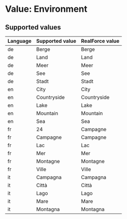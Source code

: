 # Value: Environment

## Supported values

| Language | Supported value | RealForce value |
| :--- | :--- | :--- |
| de | Berge | Berge |
| de | Land | Land |
| de | Meer | Meer |
| de | See | See |
| de | Stadt | Stadt |
| en | City | City |
| en | Countryside | Countryside |
| en | Lake | Lake |
| en | Mountain | Mountain |
| en | Sea | Sea |
| fr | 24 | Campagne |
| fr | Campagne | Campagne |
| fr | Lac | Lac |
| fr | Mer | Mer |
| fr | Montagne | Montagne |
| fr | Ville | Ville |
| it | Campagna | Campagna |
| it | Città | Città |
| it | Lago | Lago |
| it | Mare | Mare |
| it | Montagna | Montagna |
